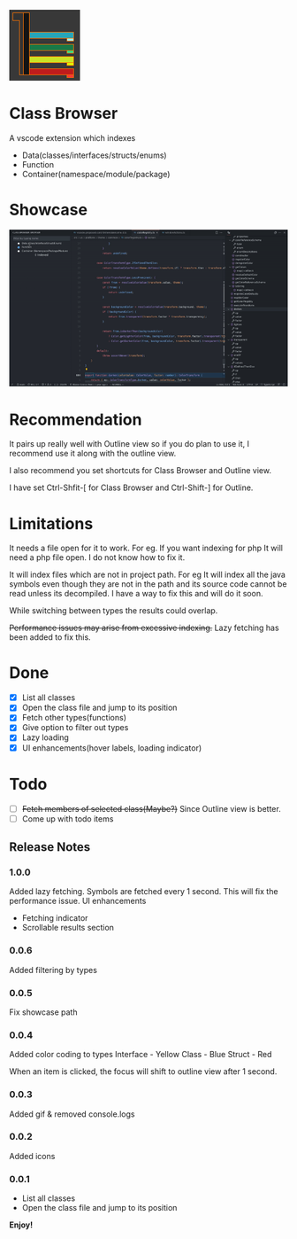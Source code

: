 ![Icon](https://github.com/jarusll/vscode-class-browser/blob/master/extension/media/icon.png?raw=true)
# Class Browser

A vscode extension which indexes
- Data(classes/interfaces/structs/enums)
- Function
- Container(namespace/module/package)

# Showcase

![Alt Text](https://github.com/jarusll/vscode-class-browser/blob/master/extension/media/showcase.gif?raw=true)

# Recommendation
It pairs up really well with Outline view so if you do plan to use it, I recommend use it along with the outline view.

I also recommend you set shortcuts for Class Browser and Outline view.

I have set Ctrl-Shfit-[ for Class Browser and Ctrl-Shift-] for Outline.

# Limitations
It needs a file open for it to work. For eg. If you want indexing for php It will need a php file open. I do not know how to fix it.

It will index files which are not in project path. For eg It will index all the java symbols even though they are not in the path and its source code cannot be read unless its decompiled. I have a way to fix this and will do it soon.

While switching between types the results could overlap.

~~Performance issues may arise from excessive indexing.~~ Lazy fetching has been added to fix this.

# Done
- [x] List all classes
- [x] Open the class file and jump to its position
- [x] Fetch other types(functions)
- [x] Give option to filter out types
- [x] Lazy loading
- [x] UI enhancements(hover labels, loading indicator)

# Todo
- [ ] ~~Fetch members of selected class(Maybe?)~~ Since Outline view is better.
- [ ] Come up with todo items

## Release Notes
### 1.0.0
Added lazy fetching. Symbols are fetched every 1 second. This will fix the performance issue.
UI enhancements
- Fetching indicator
- Scrollable results section

### 0.0.6
Added filtering by types

### 0.0.5
Fix showcase path

### 0.0.4
Added color coding to types
Interface - Yellow
Class - Blue
Struct - Red

When an item is clicked, the focus will shift to outline view after 1 second.

### 0.0.3
Added gif & removed console.logs

### 0.0.2
Added icons

### 0.0.1
- List all classes
- Open the class file and jump to its position

**Enjoy!**
